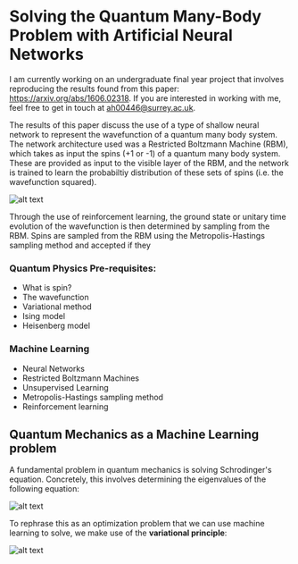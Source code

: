 # Solving the Quantum Many-Body Problem with Artificial Neural Networks

I am currently working on an undergraduate final year project that involves reproducing the results found from this paper: https://arxiv.org/abs/1606.02318. If you are interested in working with me, feel free to get in touch at ah00446@surrey.ac.uk.

The results of this paper discuss the use of a type of shallow neural network to represent the wavefunction of a quantum many body system. The network architecture used was a Restricted Boltzmann Machine (RBM), which takes as input the spins (+1 or -1) of a quantum many body system. These are provided as input to the visible layer of the RBM, and the network is trained to learn the probabiltiy distribution of these sets of spins (i.e. the wavefunction squared).

![alt text](https://upload.wikimedia.org/wikipedia/commons/thumb/e/e8/Restricted_Boltzmann_machine.svg/1200px-Restricted_Boltzmann_machine.svg.png)

Through the use of reinforcement learning, the ground state or unitary time evolution of the wavefunction is then determined by sampling from the RBM. Spins are sampled from the RBM using the Metropolis-Hastings sampling method and accepted if they 



### Quantum Physics Pre-requisites:
* What is spin?
* The wavefunction
* Variational method
* Ising model
* Heisenberg model

### Machine Learning
* Neural Networks
* Restricted Boltzmann Machines
* Unsupervised Learning
* Metropolis-Hastings sampling method
* Reinforcement learning

## Quantum Mechanics as a Machine Learning problem

A fundamental problem in quantum mechanics is solving Schrodinger's equation. Concretely, this involves determining the eigenvalues of the following equation:

![alt text](https://www.chemicool.com/images/schrodinger-equation-time-ind-annotated.png)

To rephrase this as an optimization problem that we can use machine learning to solve, we make use of the __variational principle__:

![alt text](http://file.scirp.org/Html/10-4800204/d5e7b02e-23dc-4a47-983e-114d25d22c8f.jpg)



